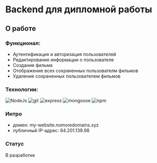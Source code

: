# Backend для дипломной работы

## О работе

### Функционал:

- Аутентификация и авторизация пользователей
- Редактирование информации о пользователе
- Создание фильма
- Отображение всех сохраненных пользователм фильмов
- Удаление сохраненных пользователем фильмов

### Технологии:

![NodeJs](https://img.shields.io/badge/-Node.js-090909?style=flat&logo=node.js)
![git](https://img.shields.io/badge/-git-090909?style=flat&logo=git)
![express](https://img.shields.io/badge/-express-090909?style=flat&logo=express)
![mongoose](https://img.shields.io/badge/-mongoose-090909?style=flat&logo=mongodb)
![npm](https://img.shields.io/badge/-npm-090909?style=flat&logo=npm)

### Интро

- домен: my-website.nomoredomains.xyz
- публичный IP-адрес: 84.201.139.98

### Статус

В разработке
